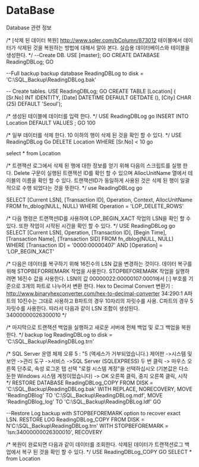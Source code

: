 # DataBase
Database 관련 정보

/*
[삭제 된 데이터 복원]
http://www.sqler.com/bColumn/873012
테이블에서 데이터가 삭제된 것을 복원하는 방법에 대해서 알아 본다. 실습용 데이터베이스와 테이블을 생성한다.
*/
--Create DB.
USE	[master];
GO
CREATE	DATABASE	ReadingDBLog;
GO

--Full backup
backup database ReadingDBLog to disk = 'C:\SQL_Backup\ReadingDBLog.bak'

-- Create tables.
USE	ReadingDBLog;
GO
CREATE	TABLE	[Location]	(
[Sr.No]	INT	IDENTITY,
[Date]	DATETIME	DEFAULT	GETDATE	(),
[City]	CHAR (25) DEFAULT	'Seoul');

/*
생성된 테이블에 데이터를 입력 한다.
*/
USE	ReadingDBLog
go
INSERT	INTO	Location	DEFAULT	VALUES	;
GO 100

/*
일부 데이터를 삭제 한다. 10 이하의 행이 삭제 된 것을 확인 할 수 있다.
*/
USE	ReadingDBLog
Go
DELETE	Location
WHERE	[Sr.No]	< 10
go

select * from Location

/*
트랜잭션 로그에서 삭제 된 행에 대한 정보를 얻기 위해 다음의 스크립트를 실행 한다. 
Delete 구문이 실행된 트랜잭션 ID를 확인 할 수 있으며 AllocUnitName 열에서 테이블의 이름을 확인 할 수 있다. 
트랜잭션ID가 동일하게 사용된 것은 삭제 된 행이 일괄적으로 수행 되었다는 것을 뜻한다.
*/
use	ReadingDBLog
go

SELECT
    [Current LSN],
    [Transaction ID],
    Operation,
    Context,
    AllocUnitName
FROM
fn_dblog(NULL,	NULL)
WHERE	Operation	=	'LOP_DELETE_ROWS'

/*
다음 명령은 트랜잭션ID를 사용하여 LOP_BEGIN_XACT 작업의 LSN을 확인 할 수 있다. 
또한 작업이 시작된 시간을 확인 할 수 있다.
*/
USE	ReadingDBLog
go
SELECT
    [Current LSN],
    Operation,
    [Transaction ID],
    [Begin Time],
    [Transaction Name],
    [Transaction SID]
FROM
fn_dblog(NULL,	NULL)
WHERE	[Transaction ID]	=	'0000:00000407'
    AND	[Operation]	=	'LOP_BEGIN_XACT'

/*
다음은 데이터를 복구하기 위해 16진수의 LSN 값을 변경하는 것이다. 
데이터 복구를 위해 STOPBEFORREMARK 작업을 사용한다. 
STOPBEFOREMARK 작업을 실행하려면 16진수 값을 사용한다.
LSN의 값 00000022:00000107:0001에서 [:] 부호를 기준으로 3개의 파트로 나누어서 변환 한다.
Hex to Decimal Convert 변환기 : http://www.binaryhexconverter.com/hex-to-decimal-converter
34:290:1
A파트의 10진수는 그대로 사용하고 B파트의 경우 10자리의 자릿수를 사용. C파트의 경우 5자릿수를 사용한다. 
따라서 다음과 같이 LSN 조합이 생성된다.
34000000026300010
*/

/*
마지막으로 트랜잭션 백업을 실행하고 새로운 서버에 전체 백업 및 로그 백업을 복원한다.
*/
backup log ReadingDBLog	to disk = 'C:\SQL_Backup\ReadingDBLog.trn'

/*
SQL Server 운영 체제 오류 5 : "5 (액세스가 거부되었습니다.)
제어판 ->시스템 및 보안 ->관리 도구 ->서비스 ->SQL Server (SQLEXPRESS) 두 번 클릭 -> 마우스 오른쪽 단추로, 속성
로그온 탭 선택 "로컬 시스템 계정"을 선택하십시오 (기본값은 다소 둔한 Windows 시스템 계정이었습니다)
-> OK 오른쪽 클릭, 중지 오른쪽 클릭, 시작
*/
RESTORE	DATABASE ReadingDBLog_COPY FROM	DISK = 'C:\SQL_Backup\ReadingDBLog.bak'
WITH	REPLACE,	NORECOVERY,
MOVE	'ReadingDBlog'	TO	'C:\SQL_Backup\ReadingDBLog.mdf',
MOVE	'ReadingDBlog_log'	TO	'C:\SQL_Backup\ReadingDBLog.ldf'
GO

--Restore Log backup with STOPBEFOREMARK option to recover exact LSN.
RESTORE	LOG	ReadingDBLog_COPY FROM DISK	= N'C:\SQL_Backup\ReadingDBLog.trn'
WITH STOPBEFOREMARK	= 'lsn:34000000026300010', RECOVERY

/*
복원이 완료되면 다음과 같이 데이터를 조회한다. 삭제된 데이터가 트랜잭션로그 백업에서 복구 된 것을 확인 할 수 있다.
*/
USE	ReadingDBLog_COPY
GO
SELECT * from Location
